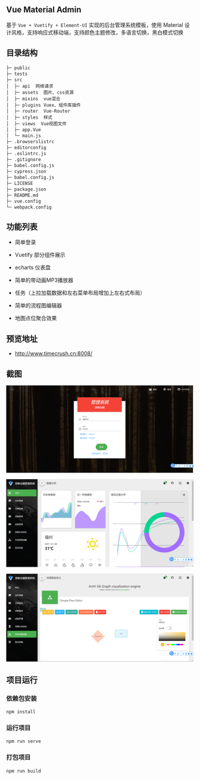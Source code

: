 ## Vue Material Admin

基于 `Vue + Vuetify + Element-UI` 实现的后台管理系统模板，使用 Material 设计风格，支持响应式移动端，支持颜色主题修改，多语言切换，黑白模式切换



## 目录结构
```              　　
├─ public
├─ tests
├─ src
│  ├─ api  网络请求
│  ├─ assets  图片、css资源
│  ├─ mixins  vue混合
│  ├─ plugins Vuex、组件库插件
│  ├─ router  Vue-Router
│  ├─ styles  样式
│  ├─ views  Vue视图文件
│  ├─ app.Vue 
│  └─ main.js
├─ .browserslistrc
├─ editorconfig
├─ .eslintrc.js
├─ .gitignore
├─ babel.config.js
├─ cypress.json
├─ babel.config.js
├─ LICENSE
├─ package.json
├─ README.md 
├─ vue.config
└─ webpack.config
```

## 功能列表

+ 简单登录

+ Vuetify 部分组件展示

+ echarts 仪表盘

+ 简单的带动画MP3播放器

+ 任务（上拉加载数据和左右菜单布局增加上左右式布局）

+ 简单的流程图编辑器

+ 地图点位聚合效果

    

## 预览地址

+ http://www.timecrush.cn:8008/

## 截图

![image-20210623112104047](images/README.assets/image-20210623112104047.png)





![image-20210623112133544](images/README.assets/image-20210623112133544.png)





![image-20210623112204272](images/README.assets/image-20210623112204272.png)







## 项目运行

### 依赖包安装

```
npm install
```

### 运行项目

```
npm run serve
```

### 打包项目

```
npm run build
```



